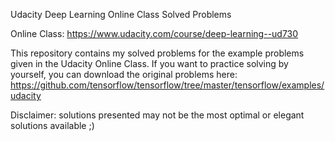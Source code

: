 Udacity Deep Learning Online Class Solved Problems

Online Class: https://www.udacity.com/course/deep-learning--ud730

This repository contains my solved problems for the example problems given in the Udacity Online Class. If you want to practice solving by yourself, you can download the original problems here: https://github.com/tensorflow/tensorflow/tree/master/tensorflow/examples/udacity

Disclaimer: solutions presented may not be the most optimal or elegant solutions available ;)
